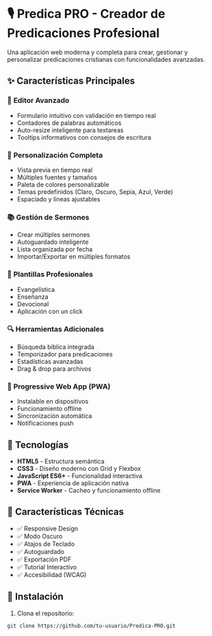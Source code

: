 # 🎙️ Predica PRO - Creador de Predicaciones Profesional

Una aplicación web moderna y completa para crear, gestionar y personalizar predicaciones cristianas con funcionalidades avanzadas.

## ✨ Características Principales

### 📝 **Editor Avanzado**
- Formulario intuitivo con validación en tiempo real
- Contadores de palabras automáticos
- Auto-resize inteligente para textareas
- Tooltips informativos con consejos de escritura

### 🎨 **Personalización Completa**
- Vista previa en tiempo real
- Múltiples fuentes y tamaños
- Paleta de colores personalizable
- Temas predefinidos (Claro, Oscuro, Sepia, Azul, Verde)
- Espaciado y líneas ajustables

### 📚 **Gestión de Sermones**
- Crear múltiples sermones
- Autoguardado inteligente
- Lista organizada por fecha
- Importar/Exportar en múltiples formatos

### 📄 **Plantillas Profesionales**
- Evangelística
- Enseñanza
- Devocional
- Aplicación con un click

### 🔍 **Herramientas Adicionales**
- Búsqueda bíblica integrada
- Temporizador para predicaciones
- Estadísticas avanzadas
- Drag & drop para archivos

### 📱 **Progressive Web App (PWA)**
- Instalable en dispositivos
- Funcionamiento offline
- Sincronización automática
- Notificaciones push

## 🚀 Tecnologías

- **HTML5** - Estructura semántica
- **CSS3** - Diseño moderno con Grid y Flexbox
- **JavaScript ES6+** - Funcionalidad interactiva
- **PWA** - Experiencia de aplicación nativa
- **Service Worker** - Cacheo y funcionamiento offline

## 🎯 Características Técnicas

- ✅ Responsive Design
- ✅ Modo Oscuro
- ✅ Atajos de Teclado
- ✅ Autoguardado
- ✅ Exportación PDF
- ✅ Tutorial Interactivo
- ✅ Accesibilidad (WCAG)

## 🔧 Instalación

1. Clona el repositorio:
```bash
git clone https://github.com/tu-usuario/Predica-PRO.git
